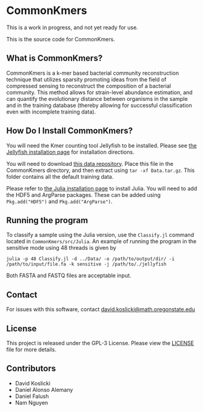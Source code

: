 # CommonKmers #
This is a work in progress, and not yet ready for use.

This is the source code for CommonKmers.

## What is CommonKmers? ##
CommonKmers is a k-mer based bacterial community reconstruction technique that utilizes sparsity promoting ideas from the field of compressed sensing to reconstruct the composition of a bacterial community. This method allows for strain-level abundance estimation, and can quantify the evolutionary distance between organisms in the sample and in the training database (thereby allowing for successful classification even with incomplete training data).


## How Do I Install CommonKmers? ##
You will need the Kmer counting tool Jellyfish to be installed. Please see [the Jellyfish installation page](http://www.genome.umd.edu/jellyfish.html) for installation directions.

You will need to download [this data repository](http://www.math.oregonstate.edu/~koslickd/CommonKmersData.tar.gz). Place this file in the CommonKmers directory, and then extract using ``tar -xf Data.tar.gz``. This folder contains all the default training data.

Please refer to [the Julia installation page](http://julialang.org/downloads/) to install Julia.
You will need to add the HDF5 and ArgParse packages. These can be added using `Pkg.add("HDF5")` and `Pkg.add("ArgParse")`.


## Running the program ##
To classify a sample using the Julia version, use the ``Classify.jl`` command located in ``CommonKmers/src/Julia``. An example of running the program in the sensitive mode using 48 threads is given by

``julia -p 48 Classify.jl -d ../Data/ -o /path/to/output/dir/ -i /path/to/input/file.fa -k sensitive -j /path/to/./jellyfish``

Both FASTA and FASTQ files are acceptable input.


## Contact ##
For issues with this software, contact david.koslicki@math.oregonstate.edu


## License ##
This project is released under the GPL-3 License. Please view the [LICENSE](LICENSE)
file for more details.


## Contributors ##
+ David Koslicki
+ Daniel Alonso Alemany
+ Daniel Falush
+ Nam Nguyen
